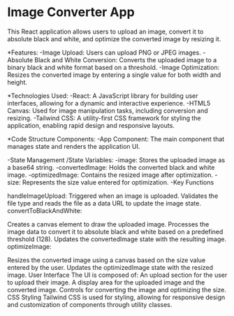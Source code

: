 # Image Converter App
This React application allows users to upload an image, convert it to absolute black and white, and optimize the converted image by resizing it.

*Features:
-Image Upload: Users can upload PNG or JPEG images.
-Absolute Black and White Conversion: Converts the uploaded image to a binary black and white format based on a threshold.
-Image Optimization: Resizes the converted image by entering a single value for both width and height.

*Technologies Used:
-React: A JavaScript library for building user interfaces, allowing for a dynamic and interactive experience.
-HTML5 Canvas: Used for image manipulation tasks, including conversion and resizing.
-Tailwind CSS: A utility-first CSS framework for styling the application, enabling rapid design and responsive layouts.

*Code Structure
Components:
-App Component: The main component that manages state and renders the application UI.

-State Management /State Variables:
-image: Stores the uploaded image as a base64 string.
-convertedImage: Holds the converted black and white image.
-optimizedImage: Contains the resized image after optimization.
-size: Represents the size value entered for optimization.
-Key Functions

handleImageUpload:
Triggered when an image is uploaded.
Validates the file type and reads the file as a data URL to update the image state.
convertToBlackAndWhite:

Creates a canvas element to draw the uploaded image.
Processes the image data to convert it to absolute black and white based on a predefined threshold (128).
Updates the convertedImage state with the resulting image.
optimizeImage:

Resizes the converted image using a canvas based on the size value entered by the user.
Updates the optimizedImage state with the resized image.
User Interface
The UI is composed of:
An upload section for the user to upload their image.
A display area for the uploaded image and the converted image.
Controls for converting the image and optimizing the size.
CSS Styling
Tailwind CSS is used for styling, allowing for responsive design and customization of components through utility classes.

